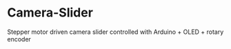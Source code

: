 # Camera-Slider
Stepper motor driven camera slider controlled with Arduino + OLED + rotary encoder 
